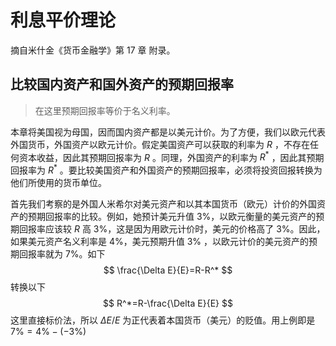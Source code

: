 # 利息平价理论

摘自米什金《货币金融学》第 17 章 附录。

## 比较国内资产和国外资产的预期回报率

> 在这里预期回报率等价于名义利率。

本章将美国视为母国，因而国内资产都是以美元计价。为了方便，我们以欧元代表外国货币，外国资产以欧元计价。假定美国资产可以获取的利率为 $R$ ，不存在任何资本收益，因此其预期回报率为 $R$ 。同理，外国资产的利率为 $R^*$ ，因此其预期回报率为 $R^*$ 。要比较美国资产和外国资产的预期回报率，必须将投资回报转换为他们所使用的货币单位。

首先我们考察的是外国人米希尔对美元资产和以其本国货币（欧元）计价的外国资产的预期回报率的比较。例如，她预计美元升值 3%，以欧元衡量的美元资产的预期回报率应该较 $R$ 高 3%，这是因为用欧元计价时，美元的价格高了 3%。因此，如果美元资产名义利率是 4%，美元预期升值 3% ，以欧元计价的美元资产的预期回报率就为 7%。如下
$$
\frac{\Delta E}{E}=R-R^*
$$
转换以下
$$
R^*=R-\frac{\Delta E}{E}
$$
这里直接标价法，所以 $\Delta E/E$ 为正代表着本国货币（美元）的贬值。用上例即是 $7\%=4\% -(-3\%)$

